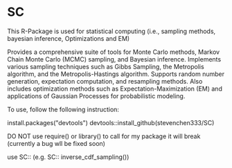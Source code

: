 # SC
This R-Package is used for statistical computing (i.e., sampling methods, bayesian inference, Optimizations and EM)

Provides a comprehensive suite of tools for Monte Carlo methods, Markov Chain Monte Carlo (MCMC) sampling, and Bayesian inference. Implements various sampling techniques such as Gibbs Sampling, the Metropolis algorithm, and the Metropolis-Hastings algorithm. Supports random number generation, expectation computation, and resampling methods. Also includes optimization methods such as Expectation-Maximization (EM) and applications of Gaussian Processes for probabilistic modeling.


To use, follow the following instruction:

install.packages("devtools")
devtools::install_github(stevenchen333/SC)


DO NOT use require() or library() to call for my package it will break (currently a bug wll be fixed soon)

use SC::<the function that you want> (e.g. SC:: inverse_cdf_sampling())
